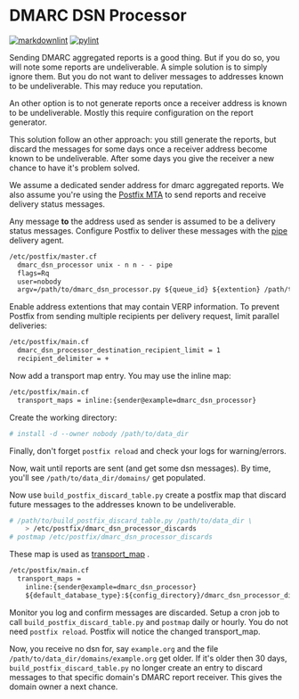# DMARC DSN Processor

[![markdownlint](https://github.com/andreasschulze/dmarc_dsn_processor/actions/workflows/markdownlint.yml/badge.svg)](https://github.com/andreasschulze/dmarc_dsn_processor/actions/workflows/markdownlint.yml)
[![pylint](https://github.com/andreasschulze/dmarc_dsn_processor/actions/workflows/pylint.yml/badge.svg)](https://github.com/andreasschulze/dmarc_dsn_processor/actions/workflows/pylint.yml)

Sending DMARC aggregated reports is a good thing. But if you do so, you will
note some reports are undeliverable. A simple solution is to simply ignore them.
But you do not want to deliver messages to addresses known to be undeliverable.
This may reduce you reputation.

An other option is to not generate reports once a receiver address is known to
be undeliverable. Mostly this require configuration on the report generator.

This solution follow an other approach: you still generate the reports, but
discard the messages for some days once a receiver address become known to be
undeliverable. After some days you give the receiver a new chance to have it's
problem solved.

We assume a dedicated sender address for dmarc aggregated reports. We also
assume you're using the [Postfix MTA](https://www.postfix.org) to send reports
and receive delivery status messages.

Any message **to** the address used as sender is assumed to be a delivery
status messages. Configure Postfix to deliver these messages with the
[pipe](https://www.postfix.org/pipe.8.html) delivery agent.

```txt
/etc/postfix/master.cf
  dmarc_dsn_processor unix - n n - - pipe
  flags=Rq
  user=nobody
  argv=/path/to/dmarc_dsn_processor.py ${queue_id} ${extention} /path/to/data_dir
```

Enable address extentions that may contain VERP information.
To prevent Postfix from sending multiple recipients per delivery
request, limit parallel deliveries:

```txt
/etc/postfix/main.cf
  dmarc_dsn_processor_destination_recipient_limit = 1
  recipient_delimiter = +
```

Now add a transport map entry. You may use the inline map:

```txt
/etc/postfix/main.cf
  transport_maps = inline:{sender@example=dmarc_dsn_processor}
```

Create the working directory:

```sh
# install -d --owner nobody /path/to/data_dir
```

Finally, don't forget `postfix reload` and check your logs for warning/errors.

Now, wait until reports are sent (and get some dsn messages). By time, you'll
see `/path/to/data_dir/domains/` get populated.

Now use `build_postfix_discard_table.py` create a postfix map that discard
future messages to the addresses known to be undeliverable.

```sh
# /path/to/build_postfix_discard_table.py /path/to/data_dir \
    > /etc/postfix/dmarc_dsn_processor_discards
# postmap /etc/postfix/dmarc_dsn_processor_discards
```

These map is used as [transport_map](https://www.postfix.org/postconf.5.html#transport_maps)
.

```txt
/etc/postfix/main.cf
  transport_maps =
    inline:{sender@example=dmarc_dsn_processor}
    ${default_database_type}:${config_directory}/dmarc_dsn_processor_discards
```

Monitor you log and confirm messages are discarded. Setup a cron job to call
`build_postfix_discard_table.py` and `postmap` daily or hourly. You do not need
`postfix reload`. Postfix will notice the changed transport_map.

Now, you receive no dsn for, say `example.org` and the file `/path/to/data_dir/domains/example.org`
get older. If it's older then 30 days, `build_postfix_discard_table.py` no longer
create an entry to discard messages to that specific domain's DMARC report receiver.
This gives the domain owner a next chance.
